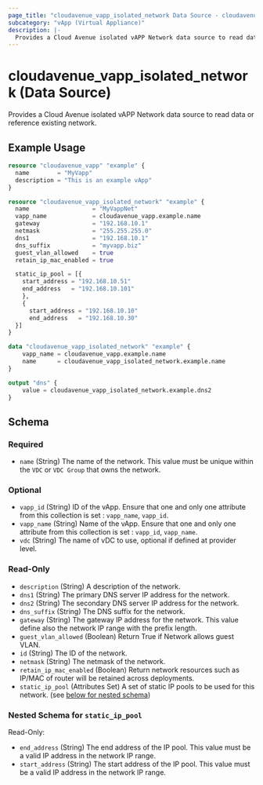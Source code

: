 ```yaml
---
page_title: "cloudavenue_vapp_isolated_network Data Source - cloudavenue"
subcategory: "vApp (Virtual Appliance)"
description: |-
  Provides a Cloud Avenue isolated vAPP Network data source to read data or reference existing network.
---
```


# cloudavenue_vapp_isolated_network (Data Source)

Provides a Cloud Avenue isolated vAPP Network data source to read data or reference existing network.

## Example Usage

```terraform
resource "cloudavenue_vapp" "example" {
  name        = "MyVapp"
  description = "This is an example vApp"
}

resource "cloudavenue_vapp_isolated_network" "example" {
  name                  = "MyVappNet"
  vapp_name             = cloudavenue_vapp.example.name
  gateway               = "192.168.10.1"
  netmask               = "255.255.255.0"
  dns1                  = "192.168.10.1"
  dns_suffix            = "myvapp.biz"
  guest_vlan_allowed    = true
  retain_ip_mac_enabled = true

  static_ip_pool = [{
    start_address = "192.168.10.51"
    end_address   = "192.168.10.101"
    },
    {
      start_address = "192.168.10.10"
      end_address   = "192.168.10.30"
  }]
}

data "cloudavenue_vapp_isolated_network" "example" {
    vapp_name = cloudavenue_vapp.example.name
    name      = cloudavenue_vapp_isolated_network.example.name
}

output "dns" {
    value = cloudavenue_vapp_isolated_network.example.dns2
}
```

<!-- schema generated by tfplugindocs -->
## Schema

### Required

- `name` (String) The name of the network. This value must be unique within the `VDC` or `VDC Group` that owns the network.

### Optional

- `vapp_id` (String) ID of the vApp. Ensure that one and only one attribute from this collection is set : `vapp_name`, `vapp_id`.
- `vapp_name` (String) Name of the vApp. Ensure that one and only one attribute from this collection is set : `vapp_id`, `vapp_name`.
- `vdc` (String) The name of vDC to use, optional if defined at provider level.

### Read-Only

- `description` (String) A description of the network.
- `dns1` (String) The primary DNS server IP address for the network.
- `dns2` (String) The secondary DNS server IP address for the network.
- `dns_suffix` (String) The DNS suffix for the network.
- `gateway` (String) The gateway IP address for the network. This value define also the network IP range with the prefix length.
- `guest_vlan_allowed` (Boolean) Return True if Network allows guest VLAN.
- `id` (String) The ID of the network.
- `netmask` (String) The netmask of the network.
- `retain_ip_mac_enabled` (Boolean) Return network resources such as IP/MAC of router will be retained across deployments.
- `static_ip_pool` (Attributes Set) A set of static IP pools to be used for this network. (see [below for nested schema](#nestedatt--static_ip_pool))

<a id="nestedatt--static_ip_pool"></a>
### Nested Schema for `static_ip_pool`

Read-Only:

- `end_address` (String) The end address of the IP pool. This value must be a valid IP address in the network IP range.
- `start_address` (String) The start address of the IP pool. This value must be a valid IP address in the network IP range.

